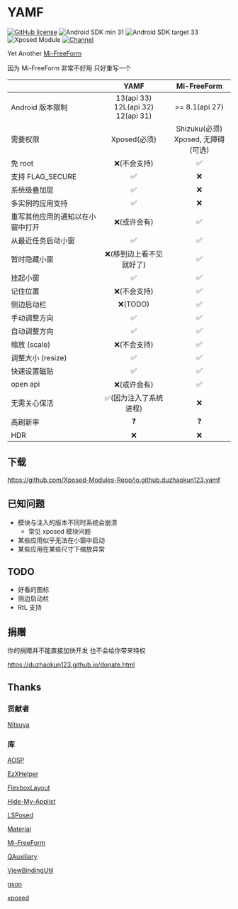 # YAMF

[![GitHub license](https://img.shields.io/github/license/duzhaokun123/YAMF?style=flat-square)](https://github.com/duzhaokun123/YAFM/blob/main/LICENSE)
![Android SDK min 31](https://img.shields.io/badge/Android%20SDK-%3E%3D%2031-brightgreen?style=flat-square&logo=android)
![Android SDK target 33](https://img.shields.io/badge/Android%20SDK-target%2033-brightgreen?style=flat-square&logo=android)
![Xposed Module](https://img.shields.io/badge/Xposed-Module-blue?style=flat-square)
[![Channel](https://img.shields.io/badge/Follow-Telegram-blue.svg?logo=telegram&style=flat-square)](https://t.me/YAMF_channel)

Yet Another [Mi-FreeForm](https://github.com/sunshine0523/Mi-FreeForm)

因为 Mi-FreeForm 非常不好用 只好重写一个

|                  |                   YAMF                    |           Mi-FreeForm            |
|------------------|:-----------------------------------------:|:--------------------------------:|
| Android 版本限制     | 13(api 33)<br/>12L(api 32)<br/>12(api 31) |          >= 8.1(api 27)          |
| 需要权限             |                Xposed(必须)                 | Shizuku(必须) <br/>Xposed, 无障碍(可选) |
| 免 root           |                  ❌(不会支持)                  |                ✅                 |
| 支持 FLAG_SECURE   |                     ✅                     |                ❌                 |
| 系统级叠加层           |                     ✅                     |                ❌                 |
| 多实例的应用支持         |                     ✅                     |                ❌                 |
| 重写其他应用的通知以在小窗中打开 |                  ❌(或许会有)                  |                ✅                 |
| 从最近任务启动小窗        |                     ✅                     |                ✅                 |
| 暂时隐藏小窗           |               ❌(移到边上看不见就好了)               |                ✅                 |
| 挂起小窗             |                     ✅                     |                ✅                 |
| 记住位置             |                  ❌(不会支持)                  |                ✅                 |
| 侧边启动栏            |                  ❌(TODO)                  |                ✅                 |
| 手动调整方向           |                     ✅                     |                ✅                 |
| 自动调整方向           |                     ✅                     |                ✅                 |
| 缩放 (scale)       |                  ❌(不会支持)                  |                ✅                 |
| 调整大小 (resize)    |                     ✅                     |                ✅                 |            
| 快速设置磁贴           |                     ✅                     |                ✅                 |
| open api         |                  ❌(或许会有)                  |                ✅                 |
| 无需关心保活           |               ✅(因为注入了系统进程)                |                ❌                 |
| 高刷新率             |                     ❓                     |                ❓                 |
| HDR              |                     ❌                     |                ❌                 |

## 下载

https://github.com/Xposed-Modules-Repo/io.github.duzhaokun123.yamf

## 已知问题

- 模块与注入的版本不同时系统会崩溃
    - 常见 xposed 模块问题
- 某些应用似乎无法在小窗中启动
- 某些应用在某些尺寸下缩放异常

## TODO

- 好看的图标
- 侧边启动栏
- RtL 支持

## 捐赠

你的捐赠并不能直接加快开发 也不会给你带来特权

https://duzhaokun123.github.io/donate.html

## Thanks

### 贡献者

[Nitsuya](https://github.com/Nitsuya)

### 库

[AOSP](https://source.android.com/)

[EzXHelper](https://github.com/KyuubiRan/EzXHelper)

[FlexboxLayout](https://github.com/google/flexbox-layout)

[Hide-My-Applist](https://github.com/Dr-TSNG/Hide-My-Applist)

[LSPosed](https://github.com/LSPosed/LSPosed)

[Material](https://material.io/)

[Mi-FreeForm](https://github.com/sunshine0523/Mi-FreeForm)

[QAuxiliary](https://github.com/cinit/QAuxiliary)

[ViewBindingUtil](https://github.com/matsudamper/ViewBindingUtil)

[gson](https://github.com/google/gson)

[xposed](https://forum.xda-developers.com/xposed)



